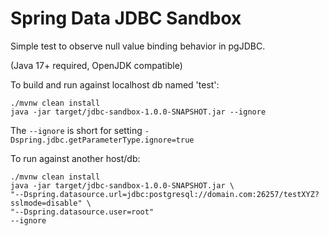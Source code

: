 # Spring Data JDBC Sandbox 

Simple test to observe null value binding behavior in pgJDBC.

(Java 17+ required, OpenJDK compatible)           

To build and run against localhost db named 'test':

```shell
./mvnw clean install
java -jar target/jdbc-sandbox-1.0.0-SNAPSHOT.jar --ignore
```

The `--ignore` is short for setting `-Dspring.jdbc.getParameterType.ignore=true`

To run against another host/db:

```shell
./mvnw clean install
java -jar target/jdbc-sandbox-1.0.0-SNAPSHOT.jar \
"--Dspring.datasource.url=jdbc:postgresql://domain.com:26257/testXYZ?sslmode=disable" \
"--Dspring.datasource.user=root"
--ignore
```